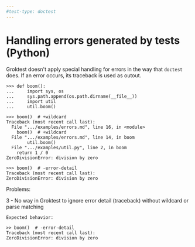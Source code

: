 ```yaml
---
#test-type: doctest
---
```


# Handling errors generated by tests (Python)

Groktest doesn't apply special handling for errors in the way that
`doctest` does. If an error occurs, its traceback is used as outout.

    >>> def boom():
    ...     import sys, os
    ...     sys.path.append(os.path.dirname(__file__))
    ...     import util
    ...     util.boom()

    >>> boom()  # +wildcard
    Traceback (most recent call last):
      File ".../examples/errors.md", line 16, in <module>
        boom()  # +wildcard
      File ".../examples/errors.md", line 14, in boom
            util.boom()
      File ".../examples/util.py", line 2, in boom
        return 1 / 0
    ZeroDivisionError: division by zero

    >>> boom()  # -error-detail
    Traceback (most recent call last):
    ZeroDivisionError: division by zero


Problems:

3 - No way in Groktest to ignore error detail (traceback) without wildcard or parse
    matching

    Expected behavior:

    >> boom()  # -error-detail
    Traceback (most recent call last):
    ZeroDivisionError: division by zero
